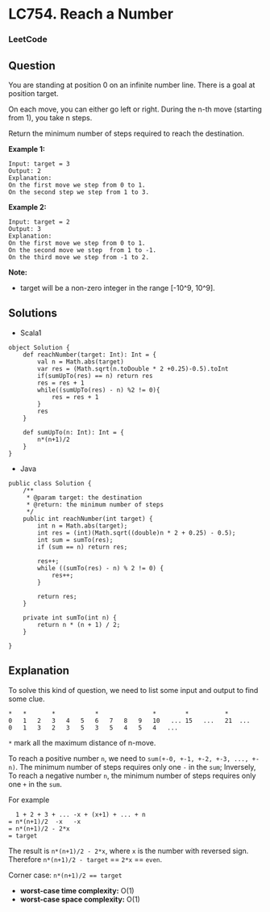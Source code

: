 # LC754. Reach a Number

### LeetCode

## Question

You are standing at position 0 on an infinite number line. There is a goal at position target.

On each move, you can either go left or right. During the n-th move (starting from 1), you take n steps.

Return the minimum number of steps required to reach the destination.

**Example 1:**
```
Input: target = 3
Output: 2
Explanation:
On the first move we step from 0 to 1.
On the second step we step from 1 to 3.
```

**Example 2:**
```
Input: target = 2
Output: 3
Explanation:
On the first move we step from 0 to 1.
On the second move we step  from 1 to -1.
On the third move we step from -1 to 2.
```

**Note:**

* target will be a non-zero integer in the range [-10^9, 10^9].

## Solutions

* Scala1
```
object Solution {
    def reachNumber(target: Int): Int = {
        val n = Math.abs(target)
        var res = (Math.sqrt(n.toDouble * 2 +0.25)-0.5).toInt
        if(sumUpTo(res) == n) return res
        res = res + 1
        while((sumUpTo(res) - n) %2 != 0){
            res = res + 1
        }
        res
    }
    
    def sumUpTo(n: Int): Int = {
        n*(n+1)/2
    }
}
```

* Java
```
public class Solution {
    /**
     * @param target: the destination
     * @return: the minimum number of steps
     */
    public int reachNumber(int target) {
        int n = Math.abs(target);
        int res = (int)(Math.sqrt((double)n * 2 + 0.25) - 0.5);
        int sum = sumTo(res);
        if (sum == n) return res;
        
        res++;
        while ((sumTo(res) - n) % 2 != 0) {
            res++;
        }
        
        return res;
    }
    
    private int sumTo(int n) {
        return n * (n + 1) / 2;
    }
    
}
```

## Explanation

To solve this kind of question, we need to list some input and output to find some clue.

```
*   *       *           *               *        *          * 
0   1   2   3   4   5   6   7   8   9   10   ... 15   ...   21  ...
0   1   3   2   3   5   3   5   4   5   4   ...
```

`*` mark all the maximum distance of n-move.

To reach a positive number `n`, we need to `sum(+-0, +-1, +-2, +-3, ..., +-n)`. The minimum number of steps requires only one `-` in the `sum`; Inversely, To reach a negative number `n`, the minimum number of steps requires only one `+` in the `sum`.

For example

```
  1 + 2 + 3 + ... -x + (x+1) + ... + n
= n*(n+1)/2  -x   -x
= n*(n+1)/2 - 2*x
= target
```

The result is `n*(n+1)/2 - 2*x`, where `x` is the number with reversed sign. Therefore `n*(n+1)/2 - target` == `2*x` == `even`.

Corner case: `n*(n+1)/2 == target`

* **worst-case time complexity:** O(1)
* **worst-case space complexity:** O(1)

